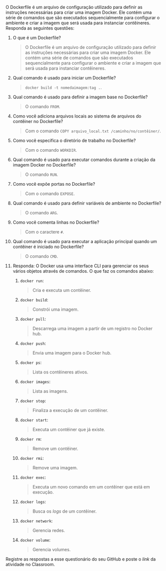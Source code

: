 O Dockerfile é um arquivo de configuração utilizado para definir as instruções necessárias para criar uma imagem Docker. Ele contém uma série de comandos que são executados sequencialmente para configurar o ambiente e criar a imagem que será usada para instanciar contêineres. Responda as seguintes questões:


1. O que é um Dockerfile?

   > O Dockerfile é um arquivo de configuração utilizado para definir as instruções necessárias para criar uma imagem Docker. Ele contém uma série de comandos que são executados sequencialmente para configurar o ambiente e criar a imagem que será usada para instanciar contêineres.

2. Qual comando é usado para iniciar um Dockerfile?

   > `docker build -t nomedaimagem:tag .`.

3. Qual comando é usado para definir a imagem base no Dockerfile?

   > O comando `FROM`.

4. Como você adiciona arquivos locais ao sistema de arquivos do contêiner no Dockerfile?

   > Com o comando `COPY arquivo_local.txt /caminho/no/contêiner/`.

5. Como você especifica o diretório de trabalho no Dockerfile?

   > Com o comando `WORKDIR`.

6. Qual comando é usado para executar comandos durante a criação da imagem Docker no Dockerfile?

   > O comando `RUN`.

7. Como você expõe portas no Dockerfile?

   > Com o comando `EXPOSE`.

9. Qual comando é usado para definir variáveis de ambiente no Dockerfile?

    > O comando `ARG`.

10. Como você comenta linhas no Dockerfile?

    > Com o caractere `#`.

11. Qual comando é usado para executar a aplicação principal quando um contêiner é iniciado no Dockerfile?

    > O comando `CMD`.

12. Responda: O Docker usa uma interface CLI para gerenciar os seus vários objetos através de comandos. O que faz os comandos abaixo:  
    1. `docker run`:
   
       > Cria e executa um contêiner.

    2. `docker build`:
   
       > Constrói uma imagem.

    3. `docker pull`:
   
       > Descarrega uma imagem a partir de um registro no Docker hub.

    4. `docker push`:
   
       > Envia uma imagem para o Docker hub.

    5. `docker ps`:
   
       > Lista os contêineres ativos.

    6. `docker images`:
   
       > Lista as imagens.

    7. `docker stop`:
   
       > Finaliza a execução de um contêiner.

    8. `docker start`:
   
        > Executa um contêiner que já existe.

    9. `docker rm`:
   
        > Remove um contêiner.

    10. `docker rmi`:
   
        > Remove uma imagem.

    11. `docker exec`:
   
        > Executa um novo comando em um contêiner que está em execução.

    12. `docker logs`:
   
        > Busca os *logs* de um contêiner.

    13. `docker network`:
   
        > Gerencia redes.

    14. `docker volume`:
   
        > Gerencia volumes.

Registre as respostas a esse questionário do seu GitHub e poste o *link* da atividade no Classroom.
